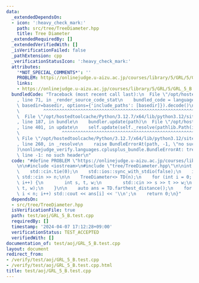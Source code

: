 ```yaml
---
data:
  _extendedDependsOn:
  - icon: ':heavy_check_mark:'
    path: src/tree/TreeDiameter.hpp
    title: Tree Diameter
  _extendedRequiredBy: []
  _extendedVerifiedWith: []
  _isVerificationFailed: false
  _pathExtension: cpp
  _verificationStatusIcon: ':heavy_check_mark:'
  attributes:
    '*NOT_SPECIAL_COMMENTS*': ''
    PROBLEM: https://onlinejudge.u-aizu.ac.jp/courses/library/5/GRL/5/GRL_5_B
    links:
    - https://onlinejudge.u-aizu.ac.jp/courses/library/5/GRL/5/GRL_5_B
  bundledCode: "Traceback (most recent call last):\n  File \"/opt/hostedtoolcache/Python/3.12.7/x64/lib/python3.12/site-packages/onlinejudge_verify/documentation/build.py\"\
    , line 71, in _render_source_code_stat\n    bundled_code = language.bundle(stat.path,\
    \ basedir=basedir, options={'include_paths': [basedir]}).decode()\n          \
    \         ^^^^^^^^^^^^^^^^^^^^^^^^^^^^^^^^^^^^^^^^^^^^^^^^^^^^^^^^^^^^^^^^^^^^^^^^^^^^^^^^^\n\
    \  File \"/opt/hostedtoolcache/Python/3.12.7/x64/lib/python3.12/site-packages/onlinejudge_verify/languages/cplusplus.py\"\
    , line 187, in bundle\n    bundler.update(path)\n  File \"/opt/hostedtoolcache/Python/3.12.7/x64/lib/python3.12/site-packages/onlinejudge_verify/languages/cplusplus_bundle.py\"\
    , line 401, in update\n    self.update(self._resolve(pathlib.Path(included), included_from=path))\n\
    \                ^^^^^^^^^^^^^^^^^^^^^^^^^^^^^^^^^^^^^^^^^^^^^^^^^^^^^^^^^\n \
    \ File \"/opt/hostedtoolcache/Python/3.12.7/x64/lib/python3.12/site-packages/onlinejudge_verify/languages/cplusplus_bundle.py\"\
    , line 260, in _resolve\n    raise BundleErrorAt(path, -1, \"no such header\"\
    )\nonlinejudge_verify.languages.cplusplus_bundle.BundleErrorAt: tree/TreeDiameter.hpp:\
    \ line -1: no such header\n"
  code: "#define PROBLEM \"https://onlinejudge.u-aizu.ac.jp/courses/library/5/GRL/5/GRL_5_B\"\
    \n\n#include <iostream>\n#include \"tree/TreeDiameter.hpp\"\n\nint main() {\n\
    \    std::cin.tie(0);\n    std::ios::sync_with_stdio(false);\n    int n;\n   \
    \ std::cin >> n;\n\n    TreeDiameter<> TD(n);\n    for (int i = 0; i < n - 1;\
    \ i++) {\n        int s, t, w;\n        std::cin >> s >> t >> w;\n        TD.add_edge(s,\
    \ t, w);\n    }\n\n    auto ans = TD.farthest_distance();\n    for (int i = 0;\
    \ i < n; i++) std::cout << ans[i] << '\\n';\n    return 0;\n}"
  dependsOn:
  - src/tree/TreeDiameter.hpp
  isVerificationFile: true
  path: test/aoj/GRL_5_B.test.cpp
  requiredBy: []
  timestamp: '2024-04-07 17:12:28+09:00'
  verificationStatus: TEST_ACCEPTED
  verifiedWith: []
documentation_of: test/aoj/GRL_5_B.test.cpp
layout: document
redirect_from:
- /verify/test/aoj/GRL_5_B.test.cpp
- /verify/test/aoj/GRL_5_B.test.cpp.html
title: test/aoj/GRL_5_B.test.cpp
---
```

